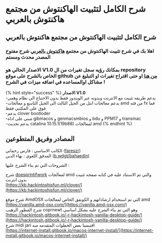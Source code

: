 # شرح الكامل لتثبيت الهاكنتوش من مجتمع هاكنتوش بالعربي

## شرح الكامل لتثبيت الهاكنتوش من مجتمع هاكنتوش بالعربي

### اهلا بك في شرح تثبيت الهاكنتوش من مجتمع [هاكنتوش بالعربي](https://هاكنتوش.com) شرح مفتوح المصدر محدث ومستم

### **الاصدار الحالي ه**و V1.0 بمكانك رؤيه سجل تغيرات من ال repository الخاص بالشرح على موقع github [من هنا](https://github.com/ARhackintosh/ARtutorial/releases)  او حتى اقتراح تغيرات او التبليغ عن مشاكل اوالمساعده في اضافه ميزات في الشرح !

{% hint style="success" %}
**الاصدار V1.0**  
-يدعم طريقه تثبيت مع الانترنت وبدونه عبر الويندوز فقط بدون الاحتياج الى نظام وهمي  
-يدعم معالجات انتل من الجيل الثالث الى الجيل التاسع و معالجات amd من فئه fx فما فوق على المكتبي فقط  
-يدعم clover bootloder  
-مبني على اداه gibmacos و genmacsmbios و bdu و PPM17 و transmac  
-يدعم تحديث catalina 10.15.1\(19b88\) لمعالجات amd
{% endhint %}

## المصادر وفريق المتطوعين

الكاتب الاساسي : فارس رحماني \([fareszr](https://هاكنتوش.com/members/fareszr.2/)\)  
المدقق اللغوي : بهاء الدين \([b.wdgt/bahaedin](https://هاكنتوش.com/members/bahaedin.3/)\)

الشروحات التي تم بناء الشرح عليها :

شرح [doesprintifwork](https://github.com/doesprintfwork) لمعالجات amd والتي تم الاستناد عليه في كتابه صفحه تثبيت بدون انترنت  
[https://kb.hackintoshisfun.ml/clover/](https://kb.hackintoshisfun.ml/clover/)

شرح موقع AmdOSX التي تم استخدام ارشاداتهم و الكونفق الخاص لمعالجات amd  
[https://vanilla.amd-osx.com/](https://vanilla.amd-osx.com/)  
شرح المطور الرهيب coprnewt وهو التي تم بناء الشرح عليه بشكل اساسي  
[https://hackintosh.gitbook.io/-r-hackintosh-vanilla-desktop-guide/](https://hackintosh.gitbook.io/-r-hackintosh-vanilla-desktop-guide/)  
شرح midi jari اقتبسنا بعض الخطوات المتقدمه منه  
[https://internet-install.gitbook.io/macos-internet-install/](https://internet-install.gitbook.io/macos-internet-install/)

